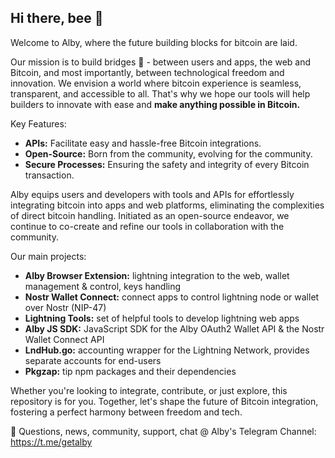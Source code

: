 ## Hi there, bee 👋

<!--

**Here are some ideas to get you started:**

🙋‍♀️ A short introduction - what is your organization all about?
🌈 Contribution guidelines - how can the community get involved?
👩‍💻 Useful resources - where can the community find your docs? Is there anything else the community should know?
🍿 Fun facts - what does your team eat for breakfast?
🧙 Remember, you can do mighty things with the power of [Markdown](https://docs.github.com/github/writing-on-github/getting-started-with-writing-and-formatting-on-github/basic-writing-and-formatting-syntax)
-->

 
 Welcome to Alby, where the future building blocks for bitcoin are laid.

Our mission is to build bridges 🌉 - between users and apps, the web and Bitcoin, and most importantly, between technological freedom and innovation. 
We envision a world where bitcoin experience is seamless, transparent, and accessible to all. That's why we hope our tools will help builders to innovate with ease and **make anything possible in Bitcoin.**


Key Features:
- **APIs:** Facilitate easy and hassle-free Bitcoin integrations.
- **Open-Source:** Born from the community, evolving for the community.
- **Secure Processes:** Ensuring the safety and integrity of every Bitcoin transaction.


Alby equips users and developers with tools and APIs for effortlessly integrating bitcoin into apps and web platforms, eliminating the complexities of direct bitcoin handling. Initiated as an open-source endeavor, we continue to co-create and refine our tools in collaboration with the community.

Our main projects:
- **Alby Browser Extension:** lightning integration to the web, wallet management & control, keys handling
- **Nostr Wallet Connect:**  connect apps to control lightning node or wallet over Nostr (NIP-47)
- **Lightning Tools:** set of helpful tools to develop lightning web apps
- **Alby JS SDK:** JavaScript SDK for the Alby OAuth2 Wallet API & the Nostr Wallet Connect API
- **LndHub.go:** accounting wrapper for the Lightning Network, provides separate accounts for end-users
- **Pkgzap:** tip npm packages and their dependencies



Whether you're looking to integrate, contribute, or just explore, this repository is for you. Together, let's shape the future of Bitcoin integration, fostering a perfect harmony between freedom and tech.

💬 Questions, news, community, support, chat @ Alby's Telegram Channel: https://t.me/getalby

